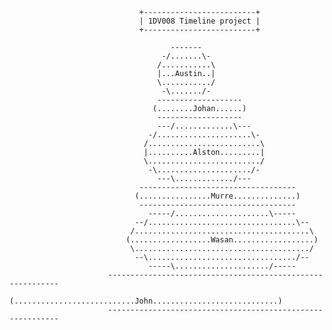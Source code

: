 							     +-------------------------+
							     | 1DV008 Timeline project |
							     +-------------------------+

									    -------
									  -/.......\-
									 /...........\
									 |...Austin..|
									 \.........../
									  -\......./-
								     -------------------
								    (........Johan......)
								     -------------------
								     ---/.............\---
								   -/.....................\-
								  /.........................\
								  |..........Alston.........|
								  \........................./
								   -\...................../-
								     ---\............./---
							     -----------------------------------
							    (................Murre..............)
							     -----------------------------------
							       -----/.....................\-----
							    --/.................................\--
							   /.......................................\
							  (..................Wasan..................)
							   \......................................./
							    --\................................./--
							       -----\...................../-----
						  -----------------------------------------------------------
						 (...........................John............................)
						  -----------------------------------------------------------
